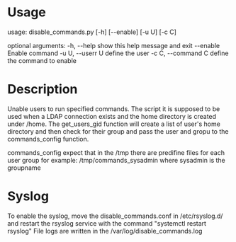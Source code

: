 # Usage
usage: disable_commands.py [-h] [--enable] [-u U] [-c C]

optional arguments:
  -h, --help         show this help message and exit
  --enable           Enable command
  -u U, --userr U    define the user
  -c C, --command C  define the command to enable


# Description
 Unable users to run specified commands. 
 The script it is supposed to be used when a LDAP connection exists and the home directory is created under /home.
 The get_users_gid function will create a list of user's home directory and then check for their group and pass the user and gropu to the commands_config function.
 

 commands_config expect that in the /tmp there are predifine files for each user group for example: /tmp/commands_sysadmin where sysadmin is the groupname



# Syslog
 To enable the syslog, move the disable_commands.conf in /etc/rsyslog.d/ and restart the rsyslog service with the command "systemctl restart rsyslog" 
 File logs are written in the /var/log/disable_commands.log


 

